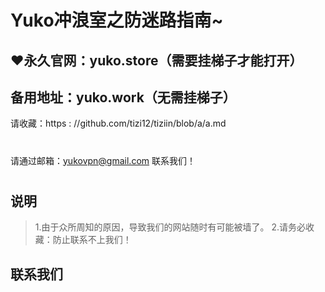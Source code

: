Yuko冲浪室之防迷路指南~
====
:heart:永久官网：yuko.store（需要挂梯子才能打开）
-------
备用地址：yuko.work（无需挂梯子）
-------
请收藏：https : //github.com/tizi12/tiziin/blob/a/a.md
#
请通过邮箱：yukovpn@gmail.com 联系我们！
#
说明
-------
>1.由于众所周知的原因，导致我们的网站随时有可能被墙了。  2.请务必收藏：防止联系不上我们！

联系我们
-------
